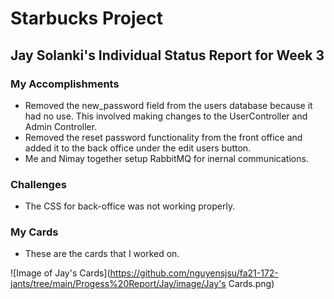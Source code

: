 # Starbucks Project

## Jay Solanki's Individual Status Report for Week 3

### My Accomplishments

* Removed the new_password field from the users database because it had no use. This involved making changes to the UserController and Admin Controller.
* Removed the reset password functionality from the front office and added it to the back office under the edit users button.
* Me and Nimay together setup RabbitMQ for inernal communications.

### Challenges

* The CSS for back-office was not working properly.

### My Cards

* These are the cards that I worked on.

![Image of Jay's Cards](https://github.com/nguyensjsu/fa21-172-jants/tree/main/Progess%20Report/Jay/image/Jay's Cards.png)
